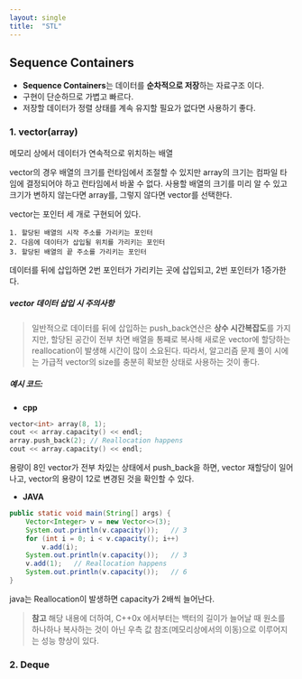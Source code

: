```yaml
---
layout: single
title:  "STL"
---
```

Sequence Containers
---
- **Sequence Containers**는 데이터를 **순차적으로 저장**하는 자료구조 이다.
- 구현이 단순하므로 가볍고 빠르다.
- 저장할 데이터가 정렬 상태를 계속 유지할 필요가 없다면 사용하기 좋다.

### 1. vector(array)
메모리 상에서 데이터가 연속적으로 위치하는 배열

vector의 경우 배열의 크기를 런타임에서 조절할 수 있지만 array의 크기는 컴파일 타임에 결정되어야 하고 런타임에서 바꿀 수 없다. 사용할 배열의 크기를 미리 알 수 있고 크기가 변하지 않는다면 array를, 그렇지 않다면 vector를 선택한다.

vector는 포인터 세 개로 구현되어 있다.

    1. 할당된 배열의 시작 주소를 가리키는 포인터
    2. 다음에 데이터가 삽입될 위치를 가리키는 포인터
    3. 할당된 배열의 끝 주소를 가리키는 포인터
데이터를 뒤에 삽입하면 2번 포인터가 가리키는 곳에 삽입되고, 2번 포인터가 1증가한다.

##### vector 데이터 삽입 시 주의사항
>일반적으로 데이터를 뒤에 삽입하는 push_back연산은 **상수 시간복잡도**를 가지지만, 할당된 공간이 전부 차면 배열을 통쨰로 복사해 새로운 vector에 할당하는 reallocation이 발생해 시간이 많이 소요된다. 따라서, 알고리즘 문제 풀이 시에는 가급적 vector의 size를 충분히 확보한 상태로 사용하는 것이 좋다.

##### 예시 코드:
- **cpp**
```cpp
vector<int> array(8, 1);
cout << array.capacity() << endl;
array.push_back(2); // Reallocation happens
cout << array.capacity() << endl;
```
용량이 8인 vector가 전부 차있는 상태에서 push_back을 하면, vector 재할당이 일어나고, vector의 용량이 12로 변경된 것을 확인할 수 있다.
- **JAVA**
```java
public static void main(String[] args) {
    Vector<Integer> v = new Vector<>(3);
    System.out.println(v.capacity());   // 3
    for (int i = 0; i < v.capacity(); i++)
        v.add(i);
    System.out.println(v.capacity());   // 3
    v.add(1);   // Reallocation happens
    System.out.println(v.capacity());   // 6
}
```
java는 Reallocation이 발생하면 capacity가 2배씩 늘어난다.
>**참고**
해당 내용에 더하여, C++0x 에서부터는 백터의 길이가 늘어날 때 원소를 하나하나 복사하는 것이 아닌 우측 값 참조(메모리상에서의 이동)으로 이루어지는 성능 향상이 있다.

### 2. Deque